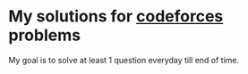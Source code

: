 # My solutions for [codeforces](https://www.codeforces.com/) problems

  My goal is to solve at least 1 question everyday till end of time.
